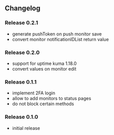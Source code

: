 ## Changelog

### Release 0.2.1

- generate pushToken on push monitor save
- convert monitor notificationIDList return value

### Release 0.2.0

- support for uptime kuma 1.18.0
- convert values on monitor edit

### Release 0.1.1

- implement 2FA login
- allow to add monitors to status pages
- do not block certain methods

### Release 0.1.0

- initial release
